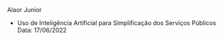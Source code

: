 Alaor Junior 
- Uso de Inteligência Artificial para Simplificação dos Serviços Públicos
Data: 17/06/2022
